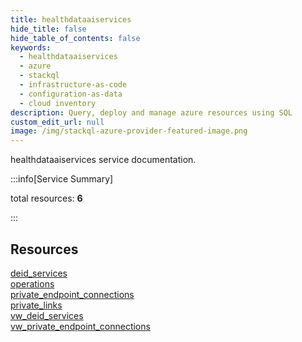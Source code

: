 ```yaml
---
title: healthdataaiservices
hide_title: false
hide_table_of_contents: false
keywords:
  - healthdataaiservices
  - azure
  - stackql
  - infrastructure-as-code
  - configuration-as-data
  - cloud inventory
description: Query, deploy and manage azure resources using SQL
custom_edit_url: null
image: /img/stackql-azure-provider-featured-image.png
---
```


healthdataaiservices service documentation.

:::info[Service Summary]

total resources: __6__  

:::

## Resources
<div class="row">
<div class="providerDocColumn">
<a href="/services/healthdataaiservices/deid_services/">deid_services</a><br />
<a href="/services/healthdataaiservices/operations/">operations</a><br />
<a href="/services/healthdataaiservices/private_endpoint_connections/">private_endpoint_connections</a>
</div>
<div class="providerDocColumn">
<a href="/services/healthdataaiservices/private_links/">private_links</a><br />
<a href="/services/healthdataaiservices/vw_deid_services/">vw_deid_services</a><br />
<a href="/services/healthdataaiservices/vw_private_endpoint_connections/">vw_private_endpoint_connections</a>
</div>
</div>